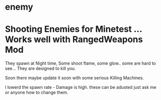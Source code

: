 # enemy
# Shooting Enemies for Minetest ... Works well with RangedWeapons Mod

They spawn at Night time, Some shoot flame, some glow.. some are hard to see... They are designed to kill you.

Soon there maybe update it soon with some serious Killing Machines.

I lowerd the spawn rate - Damage is high. these can be adusted just ask me or anyone how to change them.
